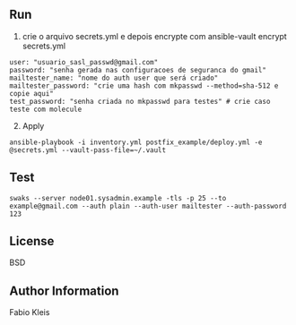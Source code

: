 Run
---
1. crie o arquivo secrets.yml e depois encrypte com ansible-vault encrypt secrets.yml

```
user: "usuario_sasl_passwd@gmail.com"
password: "senha gerada nas configuracoes de seguranca do gmail"
mailtester_name: "nome do auth user que será criado"
mailtester_password: "crie uma hash com mkpasswd --method=sha-512 e copie aqui"
test_password: "senha criada no mkpasswd para testes" # crie caso teste com molecule
```

2. Apply
```
ansible-playbook -i inventory.yml postfix_example/deploy.yml -e @secrets.yml --vault-pass-file=~/.vault
```

Test
---

```
swaks --server node01.sysadmin.example -tls -p 25 --to example@gmail.com --auth plain --auth-user mailtester --auth-password 123
```

License
-------

BSD

Author Information
------------------

Fabio Kleis
